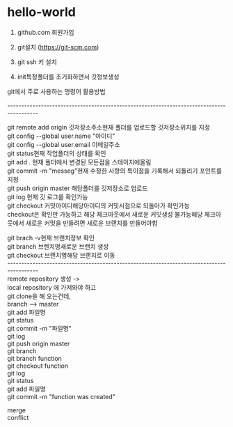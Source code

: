 # hello-world

1. github.com 회원가입
2. git설치 (https://git-scm.com)
3. git ssh 키 설치

4. init특정폴더를 초기화하면서 깃정보생성


git에서 주로 사용하는 명령어 활용방법

----------------------------------------------------------------------------------------- <br>

git remote add origin 깃저장소주소현재 폴더를 업로드할 깃저장소위치를 지정<br>
git config --global user.name  "아이디"<br>
git config --global user.email 이메일주소<br>
git status현재 작업폴더의 상태를 확인<br>
git add . 현재 폴더에서 변경된 모든점을 스테이지에올림<br>
git commit -m "messeg"현재 수정한 사항의 특이점을 기록해서 되돌리기 포인트를 지정<br>
git push origin master 해당폴더를 깃저장소로 업로드<br>
git log 현재 깃 로그를 확인가능<br>
git checkout 커밋아이디해당아이디의 커밋시점으로 되돌아가 확인가능<br>
checkout은 확인만 가능하고 해당 체크아웃에서 새로운 커밋생성 불가능해당 체크아웃에서 새로운 커밋을 만들려면 새로운 브랜치를 만들어야함<br>

git brach -v현재 브랜치정보 확인<br>
git branch 브렌치명새로운 브랜치 생성<br>
git checkout 브랜치명해당 브랜치로 이동<br>
-----------------------------------------------------------------------------------------<br>
remote repository 생성 -> <br>
local repository 에 가져와야 하고 <br>
git clone을 해 오는건데,<br>
branch --> master <br>
git add 파일명<br>
git status<br>
git commit -m "파일명"<br>
git log<br>
git push origin master<br>
git branch<br>
git branch function <br>
git checkout function<br>
git log<br>
git status<br>
git add 파일명<br>
git commit -m "function was created"<br>

merge<br>
conflict<br>
